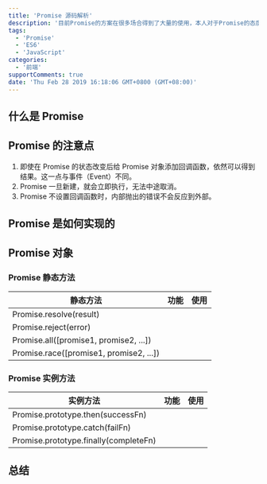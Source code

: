 ```yaml
---
title: 'Promise 源码解析'
description: '目前Promise的方案在很多场合得到了大量的使用，本人对于Promise的态度是又爱又恨。诚然，Promise解决了我们日常开发中的一些问题，但是它并不是绝对完美的，它也有适用范围。如何合理的使用它呢？今天我们来聊聊Promise的特性与源码，希望这个能帮助你更好地使用Promise。'
tags:
  - 'Promise'
  - 'ES6'
  - 'JavaScript'
categories:
  - '前端'
supportComments: true
date: 'Thu Feb 28 2019 16:18:06 GMT+0800 (GMT+08:00)'
---
```


## 什么是 Promise

## Promise 的注意点

1. 即使在 Promise 的状态改变后给 Promise 对象添加回调函数，依然可以得到结果。这一点与事件（Event）不同。
2. Promise 一旦新建，就会立即执行，无法中途取消。
3. Promise 不设置回调函数时，内部抛出的错误不会反应到外部。

## Promise 是如何实现的

## Promise 对象

### Promise 静态方法

| 静态方法                                | 功能 | 使用 |
|-----------------------------------------|------|------|
| Promise.resolve(result)                 |      |      |
| Promise.reject(error)                   |      |      |
| Promise.all([promise1, promise2, ...])  |      |      |
| Promise.race([promise1, promise2, ...]) |      |      |

### Promise 实例方法

| 实例方法                              | 功能 | 使用 |
|---------------------------------------|------|------|
| Promise.prototype.then(successFn)     |      |      |
| Promise.prototype.catch(failFn)       |      |      |
| Promise.prototype.finally(completeFn) |      |      |

## 总结
